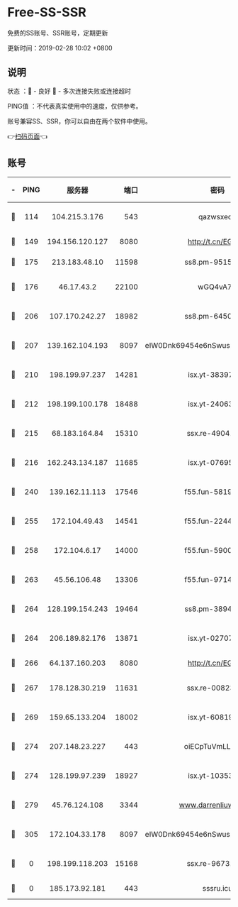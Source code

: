 # Free-SS-SSR

免费的SS账号、SSR账号，定期更新

更新时间：2019-02-28 10:02 +0800

## 说明

状态     ：🙂 - 良好 🙁 - 多次连接失败或连接超时

PING值   ：不代表真实使用中的速度，仅供参考。

账号兼容SS、SSR，你可以自由在两个软件中使用。

👉[扫码页面](https://liesauer.github.io/free-ss-ssr.github.io/)👈

## 账号

|-|PING|服务器|端口|密码|加密方式|区域|
|:----:|:----:|:-----:|-----:|:----:|:----:|:----:|
|🙂|114|104.215.3.176|543|qazwsxedc|aes-256-gcm|JP|
|🙂|149|194.156.120.127|8080|http://t.cn/EGJIyrl|rc4-md5|RU|
|🙂|175|213.183.48.10|11598|ss8.pm-95154915|rc4-md5|RU|
|🙂|176|46.17.43.2|22100|wGQ4vA7D|aes-256-gcm|RU|
|🙂|206|107.170.242.27|18982|ss8.pm-64506903|aes-256-cfb|US|
|🙂|207|139.162.104.193|8097|eIW0Dnk69454e6nSwuspv9DmS201tQ0D|aes-256-cfb|JP|
|🙂|210|198.199.97.237|14281|isx.yt-38397768|aes-256-cfb|US|
|🙂|212|198.199.100.178|18488|isx.yt-24063194|aes-256-cfb|US|
|🙂|215|68.183.164.84|15310|ssx.re-49041728|aes-256-cfb|US|
|🙂|216|162.243.134.187|11685|isx.yt-07695613|aes-256-cfb|US|
|🙂|240|139.162.11.113|17546|f55.fun-58196479|aes-256-cfb|SG|
|🙂|255|172.104.49.43|14541|f55.fun-22444869|aes-256-cfb|SG|
|🙂|258|172.104.6.17|14000|f55.fun-59001894|aes-256-cfb|US|
|🙂|263|45.56.106.48|13306|f55.fun-97149903|aes-256-cfb|US|
|🙂|264|128.199.154.243|19464|ss8.pm-38940883|aes-256-cfb|SG|
|🙂|264|206.189.82.176|13871|isx.yt-02707715|aes-256-cfb|SG|
|🙂|266|64.137.160.203|8080|http://t.cn/EGJIyrl|rc4-md5|CA|
|🙂|267|178.128.30.219|11631|ssx.re-00823232|aes-256-cfb|SG|
|🙂|269|159.65.133.204|18002|isx.yt-60819860|aes-256-cfb|SG|
|🙂|274|207.148.23.227|443|oiECpTuVmLLxk4Ts|aes-256-cfb|US|
|🙂|274|128.199.97.239|18927|isx.yt-10353502|aes-256-cfb|SG|
|🙂|279|45.76.124.108|3344|www.darrenliuwei.com|aes-256-cfb|AU|
|🙂|305|172.104.33.178|8097|eIW0Dnk69454e6nSwuspv9DmS201tQ0D|aes-256-cfb|SG|
|🙁|0|198.199.118.203|15168|ssx.re-96731565|aes-256-cfb|US|
|🙁|0|185.173.92.181|443|sssru.icu|rc4-md5|RU|
